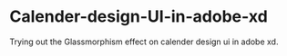 # Calender-design-UI-in-adobe-xd
Trying out the Glassmorphism effect on calender design ui in adobe xd.
